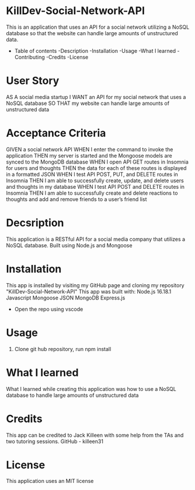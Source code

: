 # KillDev-Social-Network-API
This is an application that uses an API for a social network utilizing a NoSQL database so that the website can handle large amounts of unstructured data. 
 
- Table of contents 
-Description 
-Installation 
-Usage 
-What I learned 
-Contributing
-Credits
-License 

# User Story 
AS A social media startup
I WANT an API for my social network that uses a NoSQL database
SO THAT my website can handle large amounts of unstructured data

# Acceptance Criteria
GIVEN a social network API
WHEN I enter the command to invoke the application
THEN my server is started and the Mongoose models are synced to the MongoDB database
WHEN I open API GET routes in Insomnia for users and thoughts
THEN the data for each of these routes is displayed in a formatted JSON
WHEN I test API POST, PUT, and DELETE routes in Insomnia
THEN I am able to successfully create, update, and delete users and thoughts in my database
WHEN I test API POST and DELETE routes in Insomnia
THEN I am able to successfully create and delete reactions to thoughts and add and remove friends to a user’s friend list


# Decsription 
This application is a RESTful API for a social media company that utilizes a NoSQL database. Built using Node.js and Mongoose 


# Installation 
This app is installed by visiting my GitHub page and cloning my repository "KillDev-Social-Network-API" 
This app was built with:
Node.js 16.18.1
Javascript
Mongoose
JSON
MongoDB
Express.js

* Open the repo using vscode 

# Usage
1) Clone git hub repository, run npm install


# What I learned 
What I learned while creating this application was how to use a NoSQL database to handle large amounts of unstructured data
# Credits 
This app can be credited to Jack Killeen with some help from the TAs and two tutoring sessions.
GitHub - killeen31 


# License 
This application uses an MIT license 


